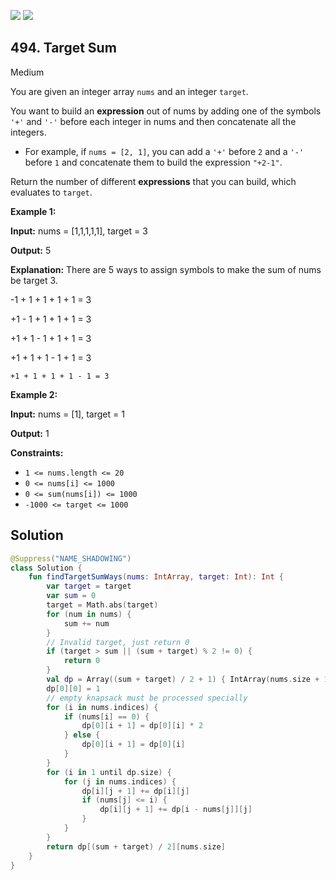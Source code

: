 [![](https://img.shields.io/github/stars/javadev/LeetCode-in-All?label=Stars&style=flat-square)](https://github.com/javadev/LeetCode-in-All)
[![](https://img.shields.io/github/forks/javadev/LeetCode-in-All?label=Fork%20me%20on%20GitHub%20&style=flat-square)](https://github.com/javadev/LeetCode-in-All/fork)

## 494\. Target Sum

Medium

You are given an integer array `nums` and an integer `target`.

You want to build an **expression** out of nums by adding one of the symbols `'+'` and `'-'` before each integer in nums and then concatenate all the integers.

*   For example, if `nums = [2, 1]`, you can add a `'+'` before `2` and a `'-'` before `1` and concatenate them to build the expression `"+2-1"`.

Return the number of different **expressions** that you can build, which evaluates to `target`.

**Example 1:**

**Input:** nums = [1,1,1,1,1], target = 3

**Output:** 5

**Explanation:** There are 5 ways to assign symbols to make the sum of nums be target 3. 

-1 + 1 + 1 + 1 + 1 = 3 

+1 - 1 + 1 + 1 + 1 = 3 

+1 + 1 - 1 + 1 + 1 = 3 

+1 + 1 + 1 - 1 + 1 = 3 

    +1 + 1 + 1 + 1 - 1 = 3

**Example 2:**

**Input:** nums = [1], target = 1

**Output:** 1

**Constraints:**

*   `1 <= nums.length <= 20`
*   `0 <= nums[i] <= 1000`
*   `0 <= sum(nums[i]) <= 1000`
*   `-1000 <= target <= 1000`

## Solution

```kotlin
@Suppress("NAME_SHADOWING")
class Solution {
    fun findTargetSumWays(nums: IntArray, target: Int): Int {
        var target = target
        var sum = 0
        target = Math.abs(target)
        for (num in nums) {
            sum += num
        }
        // Invalid target, just return 0
        if (target > sum || (sum + target) % 2 != 0) {
            return 0
        }
        val dp = Array((sum + target) / 2 + 1) { IntArray(nums.size + 1) }
        dp[0][0] = 1
        // empty knapsack must be processed specially
        for (i in nums.indices) {
            if (nums[i] == 0) {
                dp[0][i + 1] = dp[0][i] * 2
            } else {
                dp[0][i + 1] = dp[0][i]
            }
        }
        for (i in 1 until dp.size) {
            for (j in nums.indices) {
                dp[i][j + 1] += dp[i][j]
                if (nums[j] <= i) {
                    dp[i][j + 1] += dp[i - nums[j]][j]
                }
            }
        }
        return dp[(sum + target) / 2][nums.size]
    }
}
```